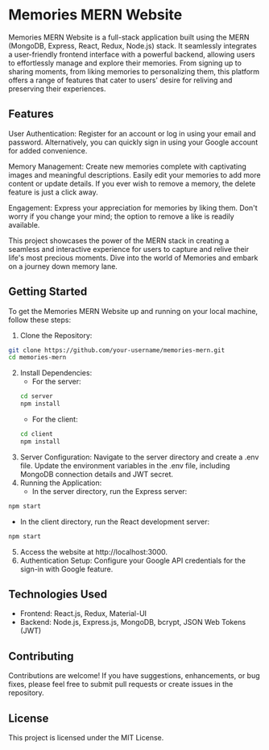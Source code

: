 # Memories MERN Website
Memories MERN Website is a full-stack application built using the MERN (MongoDB, Express, React, Redux, Node.js) stack. It seamlessly integrates a user-friendly frontend interface with a powerful backend, allowing users to effortlessly manage and explore their memories. From signing up to sharing moments, from liking memories to personalizing them, this platform offers a range of features that cater to users' desire for reliving and preserving their experiences.

## Features
User Authentication: Register for an account or log in using your email and password. Alternatively, you can quickly sign in using your Google account for added convenience.

Memory Management: Create new memories complete with captivating images and meaningful descriptions. Easily edit your memories to add more content or update details. If you ever wish to remove a memory, the delete feature is just a click away.

Engagement: Express your appreciation for memories by liking them. Don't worry if you change your mind; the option to remove a like is readily available.

This project showcases the power of the MERN stack in creating a seamless and interactive experience for users to capture and relive their life's most precious moments. Dive into the world of Memories and embark on a journey down memory lane.

## Getting Started

To get the Memories MERN Website up and running on your local machine, follow these steps:

1. Clone the Repository:
  ```bash
  git clone https://github.com/your-username/memories-mern.git
  cd memories-mern
  ```
2. Install Dependencies:
   - For the server:
    ```bash
    cd server
    npm install
    ```
   - For the client:
    ```bash
    cd client
    npm install
    ```
3. Server Configuration:
  Navigate to the server directory and create a .env file.
  Update the environment variables in the .env file, including MongoDB connection details and JWT secret.
4. Running the Application:
   - In the server directory, run the Express server:
  ```bash
  npm start
  ```
   - In the client directory, run the React development server:
  ```bash
  npm start
  ```
5. Access the website at http://localhost:3000.
6. Authentication Setup:
  Configure your Google API credentials for the sign-in with Google feature.

## Technologies Used
 - Frontend: React.js, Redux, Material-UI
 - Backend: Node.js, Express.js, MongoDB, bcrypt, JSON Web Tokens (JWT)
## Contributing
Contributions are welcome! If you have suggestions, enhancements, or bug fixes, please feel free to submit pull requests or create issues in the repository.
## License
This project is licensed under the MIT License.
